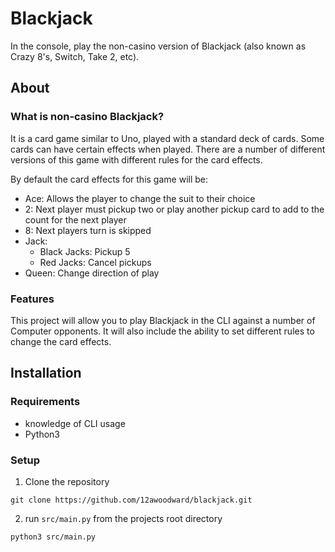 # Blackjack

In the console, play the non-casino version of Blackjack (also known as Crazy 8's, Switch, Take 2, etc).

## About

### What is non-casino Blackjack?

It is a card game similar to Uno, played with a standard deck of cards. Some cards can have certain effects when played. There are a number of different versions of this game with different rules for the card effects.

By default the card effects for this game will be:

- Ace: Allows  the player to change the suit to their choice
- 2: Next player must pickup two or play another pickup card to add to the count for the next player
- 8: Next players turn is skipped
- Jack:
    - Black Jacks: Pickup 5
    - Red Jacks: Cancel pickups
- Queen: Change direction of play

### Features

This project will allow you to play Blackjack in the CLI against a number of Computer opponents. It will also include the ability to set different rules to change the card effects.

## Installation

### Requirements

- knowledge of CLI usage
- Python3

### Setup

1. Clone the repository
```
git clone https://github.com/12awoodward/blackjack.git
```

2. run `src/main.py` from the projects root directory
```
python3 src/main.py
```
